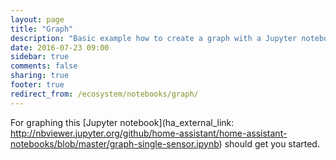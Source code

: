 ```yaml
---
layout: page
title: "Graph"
description: "Basic example how to create a graph with a Jupyter notebook."
date: 2016-07-23 09:00
sidebar: true
comments: false
sharing: true
footer: true
redirect_from: /ecosystem/notebooks/graph/
---
```


For graphing this [Jupyter notebook](ha_external_link: http://nbviewer.jupyter.org/github/home-assistant/home-assistant-notebooks/blob/master/graph-single-sensor.ipynb) should get you started.
